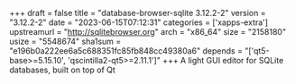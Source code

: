 +++
draft = false
title = "database-browser-sqlite 3.12.2-2"
version = "3.12.2-2"
date = "2023-06-15T07:12:31"
categories = ['xapps-extra']
upstreamurl = "http://sqlitebrowser.org"
arch = "x86_64"
size = "2158180"
usize = "5548674"
sha1sum = "e196b0a222ee6a5c688351fc85fb848cc49380a6"
depends = "['qt5-base>=5.15.10', 'qscintilla2-qt5>=2.11.1']"
+++
A light GUI editor for SQLite databases, built on top of Qt